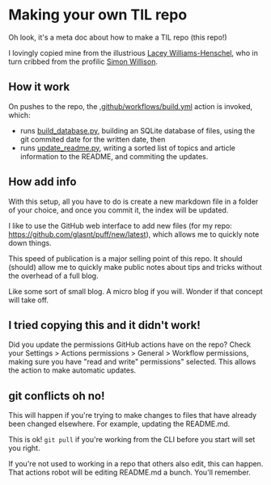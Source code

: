 # Making your own TIL repo

Oh look, it's a meta doc about how to make a TIL repo (this repo!)

I lovingly copied mine from the illustrious [Lacey Williams-Henschel](https://github.com/williln/til), 
who in turn cribbed from the profilic [Simon Willison](https://github.com/simonw/til). 

## How it work

On pushes to the repo, the [.github/workflows/build.yml](.github/workflows/build.yml) action is invoked, which:

 * runs [build_database.py](build_database.py), building an SQLite database of files, using the git commited date for the written date, then
 * runs [update_readme.py](update_readme.py), writing a sorted list of topics and article information to the README, and commiting the updates.


## How add info

With this setup, all you have to do is create a new markdown file in a folder of your choice, and once you commit it, the index will be updated. 

I like to use the GitHub web interface to add new files (for my repo: <https://github.com/glasnt/puff/new/latest>), which allows me to quickly note down things. 

This speed of publication is a major selling point of this repo. It should (should) allow me to quickly make public notes about tips and tricks without the overhead of a full blog. 

Like some sort of small blog. A micro blog if you will. Wonder if that concept will take off. 


## I tried copying this and it didn't work!

Did you update the permissions GitHub actions have on the repo? Check your Settings > Actions permissions > General > Workflow permissions, 
making sure you have "read and write" permissions" selected. This allows the action to make automatic updates. 

## git conflicts oh no!

This will happen if you're trying to make changes to files that have already been changed elsewhere. For example, updating the README.md. 

This is ok! `git pull` if you're working from the CLI before you start will set you right. 

If you're not used to working in a repo that others also edit, this can happen. That actions robot will be editing README.md a bunch. You'll remember. 

